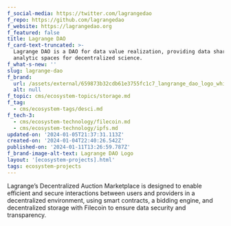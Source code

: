 ```yaml
---
f_social-media: https://twitter.com/lagrangedao
f_repo: https://github.com/lagrangedao
f_website: https://lagrangedao.org
f_featured: false
title: Lagrange DAO
f_card-text-truncated: >-
  Lagrange DAO is a DAO for data value realization, providing data sharing and
  analytic spaces for decentralized science.
f_what-s-new: ''
slug: lagrange-dao
f_brand:
  url: /assets/external/659873b32cdb61e3755fc1c7_langrange_dao_logo_white.png
  alt: null
f_topic: cms/ecosystem-topics/storage.md
f_tag:
  - cms/ecosystem-tags/desci.md
f_tech-3:
  - cms/ecosystem-technology/filecoin.md
  - cms/ecosystem-technology/ipfs.md
updated-on: '2024-01-05T21:37:31.113Z'
created-on: '2024-01-04T22:40:26.542Z'
published-on: '2024-01-11T13:26:59.787Z'
f_brand-image-alt-text: Lagrange DAO Logo
layout: '[ecosystem-projects].html'
tags: ecosystem-projects
---
```


Lagrange’s Decentralized Auction Marketplace is designed to enable efficient and secure interactions between users and providers in a decentralized environment, using smart contracts, a bidding engine, and decentralized storage with Filecoin to ensure data security and transparency.
